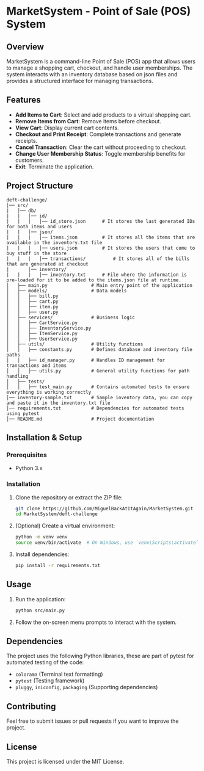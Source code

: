# MarketSystem - Point of Sale (POS) System

## Overview
MarketSystem is a command-line Point of Sale (POS) app that allows users to manage a shopping cart, checkout, and handle user memberships. The system interacts with an inventory database based on json files and provides a structured interface for managing transactions.

## Features
- **Add Items to Cart**: Select and add products to a virtual shopping cart.
- **Remove Items from Cart**: Remove items before checkout.
- **View Cart**: Display current cart contents.
- **Checkout and Print Receipt**: Complete transactions and generate receipts.
- **Cancel Transaction**: Clear the cart without proceeding to checkout.
- **Change User Membership Status**: Toggle membership benefits for customers.
- **Exit**: Terminate the application.

## Project Structure
```
deft-challenge/
│── src/
|   │── db/
|   |   │── id/
|   |   |   │── id_store.json      # It stores the last generated IDs for both items and users
|   |   │── json/
|   |   |   │── items.json         # It stores all the items that are available in the inventory.txt file
|   |   |   │── users.json         # It stores the users that come to buy stuff in the store
|   |   |   │── transactions/          # It stores all of the bills that are generated at checkout
|       │── inventory/
|   |   |   │── inventory.txt      # File where the information is pre-loaded for it to be added to the items.json file at runtime.  
│   ├── main.py                # Main entry point of the application
│   ├── models/                # Data models
│   │   ├── bill.py
│   │   ├── cart.py
│   │   ├── item.py
│   │   ├── user.py
│   ├── services/              # Business logic
│   │   ├── CartService.py
│   │   ├── InventoryService.py
│   │   ├── ItemService.py
│   │   ├── UserService.py
│   ├── utils/                 # Utility functions
│   │   ├── constants.py       # Defines database and inventory file paths
│   │   ├── id_manager.py      # Handles ID management for transactions and items
│   │   ├── utils.py           # General utility functions for path handling
│   ├── tests/
│   │   ├── test_main.py       # Contains automated tests to ensure everything is working correctly
│── inventory-sample.txt       # Sample inventory data, you can copy and paste it in the inventory.txt file
│── requirements.txt           # Dependencies for automated tests using pytest
│── README.md                  # Project documentation
```

## Installation & Setup
### Prerequisites
- Python 3.x

### Installation
1. Clone the repository or extract the ZIP file:
   ```bash
   git clone https://github.com/MiguelBackAtItAgain/MarketSystem.git
   cd MarketSystem/deft-challenge
   ```
2. (Optional) Create a virtual environment:
   ```bash
   python -m venv venv
   source venv/bin/activate  # On Windows, use `venv\Scripts\activate`
   ```
3. Install dependencies:
   ```bash
   pip install -r requirements.txt
   ```

## Usage
1. Run the application:
   ```bash
   python src/main.py
   ```
2. Follow the on-screen menu prompts to interact with the system.

## Dependencies
The project uses the following Python libraries, these are part of pytest for automated testing of the code:
- `colorama` (Terminal text formatting)
- `pytest` (Testing framework)
- `pluggy`, `iniconfig`, `packaging` (Supporting dependencies)

## Contributing
Feel free to submit issues or pull requests if you want to improve the project.

## License
This project is licensed under the MIT License.
